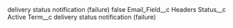<?xml version="1.0" encoding="UTF-8"?>
<CustomMetadata xmlns="http://soap.sforce.com/2006/04/metadata" xmlns:xsi="http://www.w3.org/2001/XMLSchema-instance" xmlns:xsd="http://www.w3.org/2001/XMLSchema">
    <label>delivery status notification (failure)</label>
    <protected>false</protected>
    <values>
        <field>Email_Field__c</field>
        <value xsi:type="xsd:string">Headers</value>
    </values>
    <values>
        <field>Status__c</field>
        <value xsi:type="xsd:string">Active</value>
    </values>
    <values>
        <field>Term__c</field>
        <value xsi:type="xsd:string">delivery status notification (failure)</value>
    </values>
</CustomMetadata>
